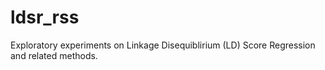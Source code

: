 # ldsr_rss

Exploratory experiments on Linkage Disequiblirium (LD) Score
Regression and related methods.
